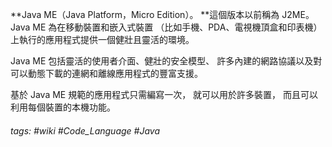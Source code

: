 **Java ME（Java Platform，Micro Edition）。
**這個版本以前稱為 J2ME。Java ME 為在移動裝置和嵌入式裝置
（比如手機、PDA、電視機頂盒和印表機）上執行的應用程式提供一個健壯且靈活的環境。

Java ME 包括靈活的使用者介面、健壯的安全模型、
許多內建的網路協議以及對可以動態下載的連網和離線應用程式的豐富支援。

基於 Java ME 規範的應用程式只需編寫一次，
就可以用於許多裝置，
而且可以利用每個裝置的本機功能。

###### tags: #wiki #Code_Language #Java 